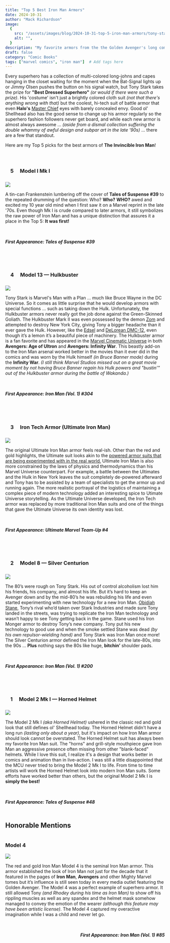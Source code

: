 ```yaml
---
title: "Top 5 Best Iron Man Armors"
date: 2024-10-31
author: "Mack Richardson"
image:
  {
    src: "/assets/images/blog/2024-10-31-top-5-iron-man-armors/tony-stark-armors.webp",
    alt: "",
  }
description: "My favorite armors from the the Golden Avenger's long comic book history."
draft: false
category: "Comic Books"
tags: ["marvel comics", "iron man"]  # Add tags here
---
```


Every superhero has a collection of multi-colored long-johns and capes hanging in the closet waiting for the moment when the Bat-Signal lights up or Jimmy Olsen pushes the button on his signal watch, but Tony Stark takes the prize for **"Best Dressed Superhero"** _(or would if there were such a prize)_. His 'costume' isn't just a brightly colored cloth suit _(not that there's anything wrong with that)_ but the coolest, hi-tech suit of battle armor that even **Halo's** <a title="Master Chief (Halo)" href="http://en.wikipedia.org/wiki/Master_Chief_(Halo)" target="_blank">Master Chief</a> eyes with barely concealed envy. Good ol' Shellhead also has the good sense to change up his armor regularly so the superhero fashion followers never get board, and while each new armor is almost always awesome &hellip; _(aside from a dismal collection suffering the double whammy of awful design and subpar art in the late '90s)_ &hellip; there are a few that standout. 

Here are my Top 5 picks for the best armors of **The Invincible Iron Man**!

<section class="list five">
  
  ### **5** Model I Mk I

  <img src="/assets/images/blog/2024-10-31-top-5-iron-man-armors/iron-man-model-1.png" class="avatar no-border">

  A tin-can Frankenstein lumbering off the cover of **Tales of Suspense #39** to the repeated drumming of the question: Who? **Who?** **WHO?** awed and excited my 10 year old mind when I first saw it on a Marvel reprint in the late '70s. Even though Mk I is crude compared to later armors, it still symbolizes the raw power of Iron Man and has a unique distinction that assures it a place in the Top 5: **It was first!**

  ##### **First Appearance:** Tales of Suspense #39

</section>

<section class="list four">

### **4** Model 13 &mdash; Hulkbuster

<img src="/assets/images/blog/2024-10-31-top-5-iron-man-armors/iron-man-model-13-hulkbuster.png" class="avatar no-border">

Tony Stark is Marvel's Man with a Plan &hellip; much like Bruce Wayne in the DC Universe. So it comes as little surprise that he would develop armors with special functions &hellip; such as taking down the Hulk. Unfortunately, the Hulkbuster armors never really got the job done against the Green-Skinned Goliath. The Hulkbuster Mark II was even possessed by the demon <a title="The Demon Zom" href="http://en.wikipedia.org/wiki/Zom" target="_blank">Zom</a> and attempted to destroy New York City, giving Tony a bigger headache than it ever gave the Hulk. However, like the <a title="Edsel" href="http://en.wikipedia.org/wiki/Edsel" target="_blank">Edsel</a> and <a title="DeLorean DMC-12" href="http://en.wikipedia.org/wiki/DeLorean_DMC-12" target="_blank">DeLorean DMC-12</a>, even though it’s a lemon it’s a beautiful piece of machinery. The Hulkbuster armor is a fan favorite and has appeared in the <a title="Marvel Cinematic Universe" href="http://en.wikipedia.org/wiki/Marvel_Cinematic_Universe" target="_blank">Marvel Cinematic Universe</a> in both **Avengers: Age of Ultron** and **Avengers: Infinity War**. This beastly add-on to the Iron Man arsenal worked better in the movies than it ever did in the comics and was worn by the Hulk himself _(in Bruce Banner mode)_ during the **Infinity War**. _(I still think Marvel Studios missed out on a great movie moment by not having Bruce Banner regain his Hulk powers and "bustin'" out of the Hulkbuster armor during the battle of Wakanda.)_

##### **First Appearance:** Iron Man (Vol. 1) #304</h5>

</section>

<section class="list three">

### **3** Iron Tech Armor (Ultimate Iron Man)

<img src="/assets/images/blog/2024-10-31-top-5-iron-man-armors/iron-man-ultimate.png" class="avatar no-border">

The original Ultimate Iron Man armor feels real-ish. Other than the red and gold highlights, the Ultimate suit looks akin to the <a title="Powered Exoskeleton Research" href="http://en.wikipedia.org/wiki/Power_armor#Current_Research" target="_blank">powered armor suits that are being experimented with in the real world.</a> Ultimate Iron Man is also more constrained by the laws of physics and thermodynamics than his Marvel Universe counterpart. For example, a battle between the Ultimates and the Hulk in New York leaves the suit completely de-powered afterward and Tony has to be assisted by a team of specialists to get the armor up and running again. The more realistic portrayal of the logistics of maintaining a complex piece of modern technology added an interesting spice to Utimate Universe storytelling. As the Ultimate Universe developed, the Iron Tech armor was replaced by more traditional Iron Man suits and one of the things that gave the Ultimate Universe its own identity was lost.

##### **First Appearance:** Ultimate Marvel Team-Up #4

</section>

<section class=" list two">

### **2** Model 8 &mdash; Silver Centurion

<img src="/assets/images/blog/2024-10-31-top-5-iron-man-armors/iron-man-model-8.png" class="avatar no-border">

The 80’s were rough on Tony Stark. His out of control alcoholism lost him his friends, his company, and almost his life. But it’s hard to keep an Avenger down and by the mid-80’s he was rebuilding his life and even started experimenting with new technology for a new Iron Man. <a title="Obidiah Stane aka Iron Monger" href="http://en.wikipedia.org/wiki/Iron_Monger" target="_blank">Obidiah Stane</a>, Tony’s rival who’d taken over Stark Industries and made sure Tony landed in the streets, was trying to replicate the Iron Man technology and wasn’t happy to see Tony getting back in the game. Stane used his Iron Monger armor to destroy Tony’s new company. Tony put his new technology to good use and when the smoke settled Stane was dead _(by his own repulsor-wielding hand)_ and Tony Stark was Iron Man once more! The Silver Centurion armor defined the Iron Man look for the late-80s, into the 90s &hellip; **Plus** nothing says the 80s like huge, **bitchin’** shoulder pads.

##### **First Appearance:** Iron Man (Vol. 1) #200

</section>

<section class="list one">

### **1** Model 2 Mk I &mdash; Horned Helmet

<img src="/assets/images/blog/2024-10-31-top-5-iron-man-armors/iron-man-model-2-mk-1.png" class="avatar no-border">

The Model 2 Mk I _(aka Horned Helmet)_ ushered in the classic red and gold look that still defines ol' Shellhead today. The Horned Helmet didn't have a long run _(lasting only about a year)_, but it's impact on how Iron Man armor should look cannot be overstated. The Horned Helmet suit has always been my favorite Iron Man suit. The "horns" and grill-style mouthpiece gave Iron Man an aggressive presence often missing from other "blank-faced" helmets. While I love this suit, I realize it's a design that works better in comics and animation than in live-action. I was still a little disappointed that the MCU never tried to bring the Model 2 Mk I to life. From time to time artists will work the Horned Helmet look into modern Iron Man suits. Some efforts have worked better than others, but the original Model 2 Mk I is **simply the best!**

##### **First Appearance:** Tales of Suspense #48

</section>

<h2 class="inverted">Honorable Mentions</h2>

<section class="list honorable">

### Model 4

<img src="/assets/images/blog/2024-10-31-top-5-iron-man-armors/iron-man-model-4.png" class="avatar no-border">

The red and gold Iron Man Model 4 is the seminal Iron Man armor. This armor established the look of Iron Man not just for the decade that it featured in the pages of **Iron Man**, **Avengers** and other Mighty Marvel tomes but it’s influence is still seen today in every media outlet featuring the Golden Avenger. The Model 4 was a perfect example of superhero armor. It still allowed Tony _(and Rhodey during his time as Iron Man)_ to show off his rippling muscles as well as any spandex and the helmet mask somehow managed to convey the emotion of the wearer _(although this feature may have been artistic license)_. The Model 4 captured my overactive imagination while I was a child and never let go.

##### **First Appearance:** Iron Man (Vol. 1) #85

</section>

<style>
  section.list h3 > strong {
    background-color: hsl(var(--color-dark), 1);
    border-radius: 100%;
    color: hsl(var(--color-light), 1);
    display: inline-block;
    padding: 0.5rem 1rem;
  }
  section.list h5 {
    border-bottom: none !important;
    border-top: 3px double hsl(var(--color-dark), 1);
    margin-top: 2rem;
    padding-top: 1rem;
  }
  section.list {
    display: flow-root;
    margin-bottom: 2rem
  }
  section.list:last-of-type {
    margin-bottom: 0;
  }
  .avatar {
    max-width: 250px !important;
  }
  section#content section.list:nth-child(even) > img.avatar {
    float: left;
    margin: 0 1rem 0 1rem;
  }
  section#content section.list:nth-child(odd) > img.avatar {
    float: right;
    margin: 0 0 1rem 1rem;
  }
  section#content section.list:nth-child(odd) h5 {
    text-align: right;
  }
  section.one {
    margin-bottom: 0;
  }
  section.five {
    margin-top: 2rem;
  }
  section.honorable .avatar {
    shape-outside: url(/assets/images/blog/2024-10-31-top-5-iron-man-armors/iron-man-model-4.png);
  }
  section.honorable h5 {
    text-align: right;
  }
  section.one .avatar {
    shape-outside: url(/assets/images/blog/2024-10-31-top-5-iron-man-armors/iron-man-model-2-mk-1.png);
  }
  section.two .avatar {
    shape-outside: url(/assets/images/blog/2024-10-31-top-5-iron-man-armors/iron-man-model-8.png);
  }
  section.three .avatar {
    shape-outside: url(/assets/images/blog/2024-10-31-top-5-iron-man-armors/iron-man-ultimate.png);
  }
  section.four .avatar {
    shape-outside: url(/assets/images/blog/2024-10-31-top-5-iron-man-armors/iron-man-model-13-hulkbuster.png);
    max-width: 350px !important;
  }
  section.five .avatar {
    shape-outside: url(/assets/images/blog/2024-10-31-top-5-iron-man-armors/iron-man-model-1.png);
  }

  @media screen and (max-width: 576px) {
    section.list {
      display: grid;
    }
    section.list img.avatar {
      display: block;
      float: none !important;
      margin:  0 auto 2rem auto !important;
      max-width: 100%;
    }
    h3 > strong {
      display: block;
      margin: 0 auto 1rem auto;
      width: fit-content;
    }
  }
</style>